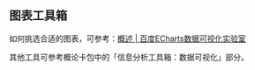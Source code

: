 ## 图表工具箱



如何挑选合适的图表，可参考：[概述 | 百度ECharts数据可视化实验室](https://vis.baidu.com/chartusage/overview/)



其他工具可参考概论卡包中的「信息分析工具箱：数据可视化」部分。





